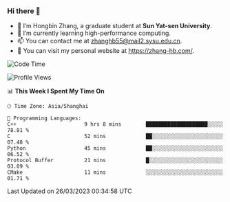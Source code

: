 ### Hi there 👋

- 🔭 I’m Hongbin Zhang, a graduate student at **Sun Yat-sen University**.
- 🌱 I’m currently learning high-performance computing.
- 📫 You can contact me at zhanghb55@mail2.sysu.edu.cn.
- 👀 You can visit my personal website at https://zhang-hb.com/.

<!--START_SECTION:waka-->
![Code Time](http://img.shields.io/badge/Code%20Time-117%20hrs%2042%20mins-blue)

![Profile Views](http://img.shields.io/badge/Profile%20Views-18-blue)

📊 **This Week I Spent My Time On** 

```text
🕑︎ Time Zone: Asia/Shanghai

💬 Programming Languages: 
C++                      9 hrs 8 mins        ████████████████████░░░░░   78.81 % 
C                        52 mins             ██░░░░░░░░░░░░░░░░░░░░░░░   07.48 % 
Python                   45 mins             ██░░░░░░░░░░░░░░░░░░░░░░░   06.52 % 
Protocol Buffer          21 mins             █░░░░░░░░░░░░░░░░░░░░░░░░   03.09 % 
CMake                    11 mins             ░░░░░░░░░░░░░░░░░░░░░░░░░   01.71 % 
```


 Last Updated on 26/03/2023 00:34:58 UTC
<!--END_SECTION:waka-->